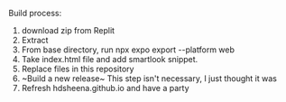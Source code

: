 Build process:
1. download zip from Replit
2. Extract
3. From base directory, run npx expo export --platform web
4. Take index.html file and add smartlook snippet.
5. Replace files in this repository
6. ~Build a new release~ This step isn't necessary, I just thought it was
7. Refresh hdsheena.github.io and have a party
